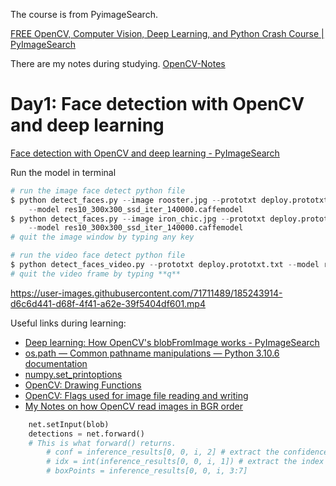 The course is from PyimageSearch.

[FREE OpenCV, Computer Vision, Deep Learning, and Python Crash Course | PyImageSearch](https://pyimagesearch.com/free-opencv-computer-vision-deep-learning-crash-course/)

There are my notes during studying. [OpenCV-Notes](https://github.com/SueGK/Courses/blob/main/pyimagesearch-opencv-17-day-course/OpenCV-Mynotes)

# Day1: Face detection with OpenCV and deep learning
[Face detection with OpenCV and deep learning - PyImageSearch](https://pyimagesearch.com/2018/02/26/face-detection-with-opencv-and-deep-learning/)

Run the model in terminal
```python
# run the image face detect python file
$ python detect_faces.py --image rooster.jpg --prototxt deploy.prototxt.txt \
	--model res10_300x300_ssd_iter_140000.caffemodel
$ python detect_faces.py --image iron_chic.jpg --prototxt deploy.prototxt.txt \
	--model res10_300x300_ssd_iter_140000.caffemodel
# quit the image window by typing any key

# run the video face detect python file
$ python detect_faces_video.py --prototxt deploy.prototxt.txt --model res10_300x300_ssd_iter_140000.caffemodel
# quit the video frame by typing **q**
```

https://user-images.githubusercontent.com/71711489/185243914-d6c6d441-d68f-4f41-a62e-39f5404df601.mp4

Useful links during learning:
- [Deep learning: How OpenCV's blobFromImage works - PyImageSearch](https://pyimagesearch.com/2017/11/06/deep-learning-opencvs-blobfromimage-works/)
- [os.path — Common pathname manipulations — Python 3.10.6 documentation](https://docs.python.org/3/library/os.path.html)
- [numpy.set_printoptions](https://numpy.org/doc/stable/reference/generated/numpy.set_printoptions.html)
- [OpenCV: Drawing Functions](https://docs.opencv.org/3.4/d6/d6e/group__imgproc__draw.html#ga07d2f74cadcf8e305e810ce8eed13bc9)
- [OpenCV: Flags used for image file reading and writing](https://docs.opencv.org/3.4/d8/d6a/group__imgcodecs__flags.html#ga61d9b0126a3e57d9277ac48327799c80)
- [My Notes on how OpenCV read images in BGR order](https://github.com/SueGK/Courses/blob/main/pyimagesearch-opencv-17-day-course/OpenCV-Mynotes/opencv_BGR_color.ipynb)

```python
	net.setInput(blob)
	detections = net.forward()
	# This is what forward() returns.
		# conf = inference_results[0, 0, i, 2] # extract the confidence (i.e., probability)
		# idx = int(inference_results[0, 0, i, 1]) # extract the index of the class label
		# boxPoints = inference_results[0, 0, i, 3:7]
```  
